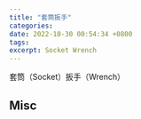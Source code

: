 ```yaml
---
title: "套筒扳手"
categories: 
date: 2022-10-30 00:54:34 +0800
tags: 
excerpt: Socket Wrench
---
```


套筒（Socket）扳手（Wrench）










## Misc




